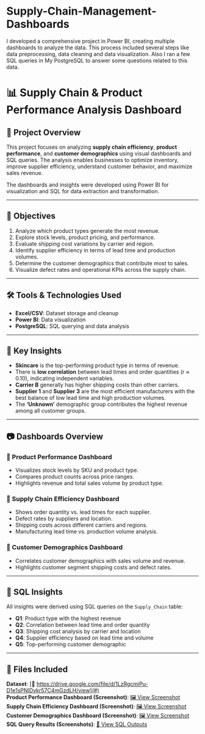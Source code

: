 # Supply-Chain-Management-Dashboards
I developed a comprehensive project in Power BI, creating multiple dashboards to analyze the data. This process included several steps like data preprocessing, data cleaning and data visualization. Also I ran a few SQL queries in My PostgreSQL to answer some questions related to this data.

# 📊 Supply Chain & Product Performance Analysis Dashboard

## 📝 Project Overview

This project focuses on analyzing **supply chain efficiency**, **product performance**, and **customer demographics** using visual dashboards and SQL queries. The analysis enables businesses to optimize inventory, improve supplier efficiency, understand customer behavior, and maximize sales revenue.

The dashboards and insights were developed using Power BI for visualization and SQL for data extraction and transformation.

---

## 🎯 Objectives

1. Analyze which product types generate the most revenue.
2. Explore stock levels, product pricing, and performance.
3. Evaluate shipping cost variations by carrier and region.
4. Identify supplier efficiency in terms of lead time and production volumes.
5. Determine the customer demographics that contribute most to sales.
6. Visualize defect rates and operational KPIs across the supply chain.

---

## 🛠️ Tools & Technologies Used

- **Excel/CSV**: Dataset storage and cleanup
- **Power BI**: Data visualization
- **PostgreSQL**: SQL querying and data analysis

---

## 📌 Key Insights

- **Skincare** is the top-performing product type in terms of revenue.
- There is **low correlation** between lead times and order quantities (r ≈ 0.10), indicating independent variables.
- **Carrier B** generally has higher shipping costs than other carriers.
- **Supplier 1** and **Supplier 3** are the most efficient manufacturers with the best balance of low lead time and high production volumes.
- The **‘Unknown’** demographic group contributes the highest revenue among all customer groups.

---

## 📷 Dashboards Overview

### 🔶 Product Performance Dashboard
- Visualizes stock levels by SKU and product type.
- Compares product counts across price ranges.
- Highlights revenue and total sales volume by product type.

### 🔴 Supply Chain Efficiency Dashboard
- Shows order quantity vs. lead times for each supplier.
- Defect rates by suppliers and location.
- Shipping costs across different carriers and regions.
- Manufacturing lead time vs. production volume analysis.

### 🔵 Customer Demographics Dashboard
- Correlates customer demographics with sales volume and revenue.
- Highlights customer segment shipping costs and defect rates.

---

## 🧮 SQL Insights

All insights were derived using SQL queries on the `Supply_Chain` table:

- **Q1**: Product type with the highest revenue
- **Q2**: Correlation between lead time and order quantity
- **Q3**: Shipping cost analysis by carrier and location
- **Q4**: Supplier efficiency based on lead time and volume
- **Q5**: Top-performing customer demographic

---

## 📎 Files Included

**Dataset**: [📂 https://drive.google.com/file/d/1LzRgcmiPu-D1e1sPNIDvkr57C4mGzdLH/view](#)  
**Product Performance Dashboard (Screenshot)**: [🖼️ View Screenshot](#)  
**Supply Chain Efficiency Dashboard (Screenshot)**: [🖼️ View Screenshot](#)  
**Customer Demographics Dashboard (Screenshot)**: [🖼️ View Screenshot](#)  
**SQL Query Results (Screenshots)**: [📄 View SQL Outputs](#)


